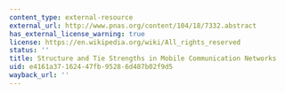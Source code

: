 ```yaml
---
content_type: external-resource
external_url: http://www.pnas.org/content/104/18/7332.abstract
has_external_license_warning: true
license: https://en.wikipedia.org/wiki/All_rights_reserved
status: ''
title: Structure and Tie Strengths in Mobile Communication Networks
uid: e4161a37-1624-47fb-9528-6d487b02f9d5
wayback_url: ''
---
```

